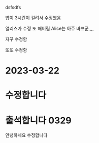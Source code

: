 dsfsdfs

밥이 3시간이 걸려서 수정했음

앨리스가 수정 또 해버림
Alice는 아주 바쁘군,,,,

자꾸 수정함

또또 수정함

# 2023-03-22
# 수정합니다
# 출석합니다 0329
안녕하세요 수정합니다